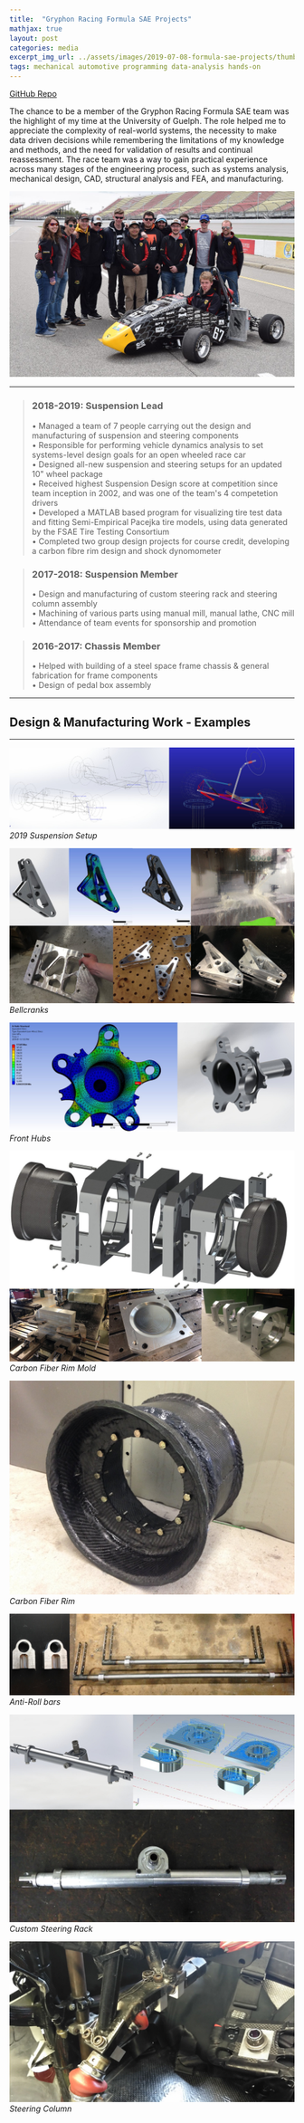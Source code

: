 ```yaml
---
title:  "Gryphon Racing Formula SAE Projects"
mathjax: true
layout: post
categories: media
excerpt_img_url: ../assets/images/2019-07-08-formula-sae-projects/thumbnail.jpg
tags: mechanical automotive programming data-analysis hands-on
---
```


[GitHub Repo](https://github.com/orion-miller/Gryphon-Racing-Formula-SAE)


The chance to be a member of the Gryphon Racing Formula SAE team was the highlight of my time at the University of Guelph. The role helped me to appreciate the complexity of real-world systems, the necessity to make data driven decisions while remembering the limitations of my knowledge and methods, and the need for validation of results and continual reassessment. The race team was a way to gain practical experience across many stages of the engineering process, such as systems analysis, mechanical design, CAD, structural analysis and FEA, and manufacturing.

![Poster](/assets/images/2019-07-08-formula-sae-projects/thumbnail.jpg)

---

> ### 2018-2019: Suspension Lead
> • Managed a team of 7 people carrying out the design and manufacturing of suspension and steering components  
• Responsible for performing vehicle dynamics analysis to set systems-level design goals for an open wheeled race car   
• Designed all-new suspension and steering setups for an updated 10" wheel package  
• Received highest Suspension Design score at competition since team inception in 2002, and was one of the team's 4 competetion drivers  
• Developed a MATLAB based program for visualizing tire test data and fitting Semi-Empirical Pacejka tire models, using data generated by the FSAE Tire Testing Consortium  
• Completed two group design projects for course credit, developing a carbon fibre rim design and shock dynomometer

> ### 2017-2018: Suspension Member
> • Design and manufacturing of custom steering rack and steering column assembly  
• Machining of various parts using manual mill, manual lathe, CNC mill  
• Attendance of team events for sponsorship and promotion  

> ### 2016-2017: Chassis Member
> • Helped with building of a steel space frame chassis & general fabrication for frame components   
• Design of pedal box assembly  

---
## Design & Manufacturing Work - Examples
---

![1](/assets/images/2019-07-08-formula-sae-projects/Suspension_Setup.jpg)
*2019 Suspension Setup*

![1](/assets/images/2019-07-08-formula-sae-projects/Bellcranks.jpg)
*Bellcranks*

![1](/assets/images/2019-07-08-formula-sae-projects/Front_Hub.jpg)
*Front Hubs*

![1](/assets/images/2019-07-08-formula-sae-projects/Wheel_Mold.jpg)
*Carbon Fiber Rim Mold*

![1](/assets/images/2019-07-08-formula-sae-projects/IMG_0677.JPG)
*Carbon Fiber Rim*

![1](/assets/images/2019-07-08-formula-sae-projects/ARBs_2.jpg)
*Anti-Roll bars*

![1](/assets/images/2019-07-08-formula-sae-projects/Steering_Rack.jpg)
*Custom Steering Rack*

![1](/assets/images/2019-07-08-formula-sae-projects/IMG_20180920_083341.jpg)
*Steering Column*


